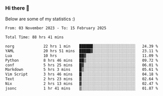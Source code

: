 ### Hi there 👋
Below are some of my statistics :)

<!--START_SECTION:waka-->

```txt
From: 03 November 2023 - To: 15 February 2025

Total Time: 88 hrs 41 mins

norg             22 hrs 1 min    ██████░░░░░░░░░░░░░░░░░░░   24.39 %
YAML             20 hrs 51 mins  █████▓░░░░░░░░░░░░░░░░░░░   23.11 %
Lua              10 hrs          ██▓░░░░░░░░░░░░░░░░░░░░░░   11.09 %
Python           8 hrs 46 mins   ██▒░░░░░░░░░░░░░░░░░░░░░░   09.72 %
conf             5 hrs 25 mins   █▓░░░░░░░░░░░░░░░░░░░░░░░   06.01 %
Markdown         5 hrs 3 mins    █▒░░░░░░░░░░░░░░░░░░░░░░░   05.61 %
Vim Script       3 hrs 46 mins   █░░░░░░░░░░░░░░░░░░░░░░░░   04.18 %
Text             2 hrs 23 mins   ▓░░░░░░░░░░░░░░░░░░░░░░░░   02.64 %
Nix              2 hrs 13 mins   ▓░░░░░░░░░░░░░░░░░░░░░░░░   02.47 %
jsonc            1 hr 41 mins    ▒░░░░░░░░░░░░░░░░░░░░░░░░   01.87 %
```

<!--END_SECTION:waka-->

<!--
**KlapenHz/KlapenHz** is a ✨ _special_ ✨ repository because its `README.md` (this file) appears on your GitHub profile.

Here are some ideas to get you started:

- 🔭 I’m currently working on ...
- 🌱 I’m currently learning ...
- 👯 I’m looking to collaborate on ...
- 🤔 I’m looking for help with ...
- 💬 Ask me about ...
- 📫 How to reach me: ...
- 😄 Pronouns: ...
- ⚡ Fun fact: ...
-->
